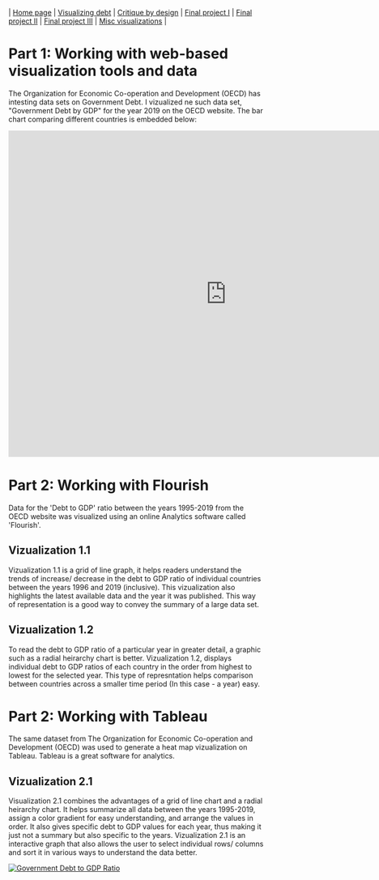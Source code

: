 | [Home page](https://meghnakshk.github.io/Analytics-Portfolio/) | [Visualizing debt](visualizing-government-debt) | [Critique by design](critique-by-design) | [Final project I](final-project-part-one) | [Final project II](final-project-part-two) | [Final project III](final-project-part-three) | [Misc visualizations](misc-visualization) |

# Part 1: Working with web-based visualization tools and data
The Organization for Economic Co-operation and Development (OECD) has intesting data sets on Government Debt. I vizualized ne such data set, "Government Debt by GDP" for the year 2019 on the OECD website. The bar chart comparing different countries is embedded below:

<iframe src="https://data.oecd.org/chart/6XS6" width="860" height="645" style="border: 0" mozallowfullscreen="true" webkitallowfullscreen="true" allowfullscreen="true"><a href="https://data.oecd.org/chart/6XS6" target="_blank">OECD Chart: General government debt, Total, % of GDP, Annual, 2019</a></iframe>

# Part 2: Working with Flourish
Data for the 'Debt to GDP' ratio between the years 1995-2019 from the OECD website was visualized using an online Analytics software called 'Flourish'.

## Vizualization 1.1
Vizualization 1.1 is a grid of line graph, it helps readers understand the trends of increase/ decrease in the debt to GDP ratio of individual countries between the years 1996 and 2019 (inclusive). This vizualization also highlights the latest available data and the year it was published. This way of representation is a good way to convey the summary of a large data set. 

<div class="flourish-embed flourish-chart" data-src="visualisation/12561357"><script src="https://public.flourish.studio/resources/embed.js"></script></div>

## Vizualization 1.2
To read the debt to GDP ratio of a particular year in greater detail, a graphic such as a radial heirarchy chart is better. Vizualization 1.2, displays individual debt to GDP ratios of each country in the order from highest to lowest for the selected year. This type of represntation helps comparison between countries across a smaller time period (In this case - a year) easy.

<div class="flourish-embed flourish-hierarchy" data-src="visualisation/12572983"><script src="https://public.flourish.studio/resources/embed.js"></script></div>

# Part 2: Working with Tableau 

The same dataset from The Organization for Economic Co-operation and Development (OECD) was used to generate a heat map vizualization on Tableau. Tableau is a great software for analytics. 

## Vizualization 2.1
Visualization 2.1 combines the advantages of a grid of line chart and a radial heirarchy chart. It helps summarize all data between the years 1995-2019, assign a color gradient for easy understanding, and arrange the values in order. It also gives specific debt to GDP values for each year, thus making it just not a summary but also specific to the years. Vizualization 2.1 is an interactive graph that also allows the user to select individual rows/ columns and sort it in various ways to understand the data better. 

<div class='tableauPlaceholder' id='viz1675006969682' style='position: relative'><noscript><a href='#'><img alt='Government Debt to GDP Ratio  ' src='https:&#47;&#47;public.tableau.com&#47;static&#47;images&#47;Go&#47;GovernmentDebttoGDPRatiosite&#47;Sheet1&#47;1_rss.png' style='border: none' /></a></noscript><object class='tableauViz'  style='display:none;'><param name='host_url' value='https%3A%2F%2Fpublic.tableau.com%2F' /> <param name='embed_code_version' value='3' /> <param name='site_root' value='' /><param name='name' value='GovernmentDebttoGDPRatiosite&#47;Sheet1' /><param name='tabs' value='no' /><param name='toolbar' value='yes' /><param name='static_image' value='https:&#47;&#47;public.tableau.com&#47;static&#47;images&#47;Go&#47;GovernmentDebttoGDPRatiosite&#47;Sheet1&#47;1.png' /> <param name='animate_transition' value='yes' /><param name='display_static_image' value='yes' /><param name='display_spinner' value='yes' /><param name='display_overlay' value='yes' /><param name='display_count' value='yes' /><param name='language' value='en-US' /><param name='filter' value='publish=yes' /></object></div>  
<script type='text/javascript'>
  var divElement = document.getElementById('viz1675006969682');
  var vizElement = divElement.getElementsByTagName('object')[0];                    
  vizElement.style.width='100%';vizElement.style.height=(divElement.offsetWidth*0.75)+'px';
  var scriptElement = document.createElement('script');                    
  scriptElement.src = 'https://public.tableau.com/javascripts/api/viz_v1.js';
  vizElement.parentNode.insertBefore(scriptElement, vizElement);                
</script>  
